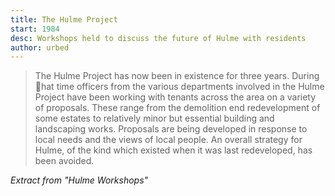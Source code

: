 ```yaml
---
title: The Hulme Project
start: 1984
desc: Workshops held to discuss the future of Hulme with residents
author: urbed
---
```


> The Hulme Project has now been in existence for three years. During 􀀂hat time officers from the various departments involved in the Hulme Project have been working with tenants across the area on a variety of proposals. These range from the demolition end redevelopment of some estates to relatively minor but essential building and landscaping works. Proposals are being developed in response to local needs and the views of local people. An overall strategy for Hulme, of the kind which existed when it was last redeveloped, has been avoided.

_Extract from "Hulme Workshops"_
